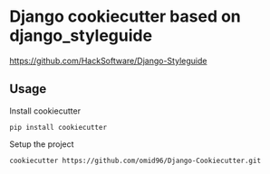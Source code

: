 # Django cookiecutter based on django_styleguide

<https://github.com/HackSoftware/Django-Styleguide>

## Usage

Install cookiecutter

```code
pip install cookiecutter
```

Setup the project

```code
cookiecutter https://github.com/omid96/Django-Cookiecutter.git
```
